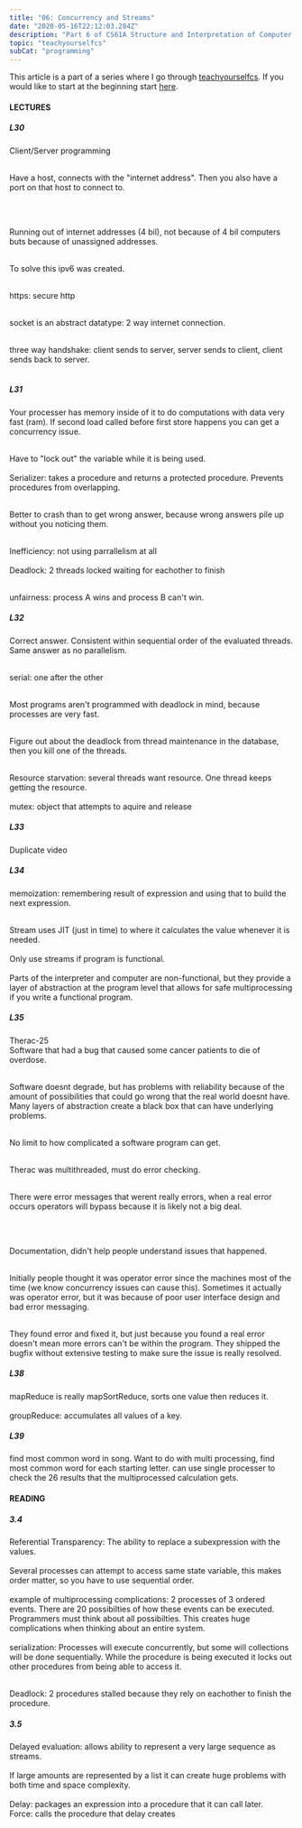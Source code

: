 ```yaml
---
title: "06: Concurrency and Streams"
date: "2020-05-16T22:12:03.284Z"
description: "Part 6 of CS61A Structure and Interpretation of Computer Programs"
topic: "teachyourselfcs"
subCat: "programming"
---
```


This article is a part of a series where I go through [teachyourselfcs](https://teachyourselfcs.com/).
If you would like to start at the beginning start [here](https://bpp.dev/articles/teachyourselfcs/programming/00-getting-started/).

#### LECTURES

##### L30

Client/Server programming
<br>
<br>

Have a host, connects with the "internet address".
Then you also have a port on that host to connect to.

<br>
<br>

Running out of internet addresses (4 bil), not because of 4 bil computers buts because of unassigned addresses.
<br>
<br>

To solve this ipv6 was created.
<br>
<br>

https: secure http
<br>
<br>

socket is an abstract datatype: 2 way internet connection.
<br>
<br>

three way handshake: client sends to server, server sends to client, client sends back to server.
<br>
<br>

##### L31

Your processer has memory inside of it to do computations with data very fast (ram). If second load called before first store happens you can get a concurrency issue.
<br>
<br>

Have to "lock out" the variable while it is being used.
<br>
<br>
Serializer: takes a procedure and returns a protected procedure.
Prevents procedures from overlapping.
<br>
<br>

Better to crash than to get wrong answer, because wrong answers pile up without you noticing them.
<br>
<br>

Inefficiency: not using parrallelism at all
<br>
<br>
Deadlock: 2 threads locked waiting for eachother to finish
<br>
<br>

unfairness: process A wins and process B can't win.

##### L32

Correct answer. Consistent within sequential order of the evaluated threads.
Same answer as no parallelism.
<br>
<br>

serial: one after the other
<br>
<br>

Most programs aren't programmed with deadlock in mind, because processes are very fast.
<br>
<br>

Figure out about the deadlock from thread maintenance in the database, then you kill one of the threads.
<br>
<br>

Resource starvation: several threads want resource. One thread keeps getting the resource.
<br>
<br>
mutex: object that attempts to aquire and release

##### L33

Duplicate video

##### L34

memoization: remembering result of expression and using that to build the next expression.
<br>
<br>

Stream uses JIT (just in time) to where it calculates the value whenever it is needed.
<br>
<br>
Only use streams if program is functional.
<br>
<br>
Parts of the interpreter and computer are non-functional, but they provide a layer of abstraction at the program level that allows for safe multiprocessing if you write a functional program.

##### L35

Therac-25
<br>
Software that had a bug that caused some cancer patients to die of overdose.
<br>
<br>

Software doesnt degrade, but has problems with reliability because of the amount of possibilities that could go wrong that the real world doesnt have. Many layers of abstraction create a black box that can have underlying problems.
<br>
<br>

No limit to how complicated a software program can get.
<br>
<br>

Therac was multithreaded, must do error checking.
<br>
<br>

There were error messages that werent really errors, when a real error occurs operators will bypass because it is likely not a big deal.

<br>
<br>

Documentation, didn't help people understand issues that happened.
<br>
<br>

Initially people thought it was operator error since the machines most of the time (we know concurrency issues can cause this). Sometimes it actually was operator error, but it was because of poor user interface design and bad error messaging.
<br>
<br>

They found error and fixed it, but just because you found a real error doesn't mean more errors can't be within the program. They shipped the bugfix without extensive testing to make sure the issue is really resolved.

##### L38

mapReduce is really mapSortReduce, sorts one value then reduces it.
<br>
<br>
groupReduce: accumulates all values of a key.

##### L39

find most common word in song. Want to do with multi processing,
find most common word for each starting letter. can use single processer to check the 26 results that the multiprocessed calculation gets.

#### READING

##### 3.4

Referential Transparency: The ability to replace a subexpression with the values.
<br>
<br>
Several processes can attempt to access same state variable, this makes order matter, so you have to use sequential order.
<br>
<br>
example of multiprocessing complications:
2 processes of 3 ordered events. There are 20 possibilties of how these events can be executed. Programmers must think about all possibilties. This creates huge complications when thinking about an entire system.
<br>
<br>
serialization: Processes will execute concurrently, but some will collections will be done sequentially. While the procedure is being executed it locks out other procedures from being able to access it.
<br>
<br>

Deadlock: 2 procedures stalled because they rely on eachother to finish the procedure.

##### 3.5

Delayed evaluation: allows ability to represent a very large sequence as streams.
<br>
<br>
If large amounts are represented by a list it can create huge problems with both time and space complexity.
<br>
<br>
Delay: packages an expression into a procedure that it can call later.
<br>
Force: calls the procedure that delay creates
